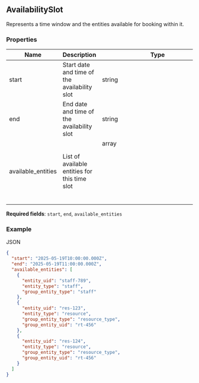 ## AvailabilitySlot

Represents a time window and the entities available for booking within it.

### Properties

| Name | Description | Type | Required |
| --- | --- | --- | --- |
| start | Start date and time of the availability slot | string | Yes |
| end | End date and time of the availability slot | string | Yes |
| available_entities | List of available entities for this time slot | array<object> | Yes |

**Required fields**: `start`, `end`, `available_entities`

### Example

JSON

```json
{
  "start": "2025-05-19T10:00:00.000Z",
  "end": "2025-05-19T11:00:00.000Z",
  "available_entities": [
    {
      "entity_uid": "staff-789",
      "entity_type": "staff",
      "group_entity_type": "staff"
    },
    {
      "entity_uid": "res-123",
      "entity_type": "resource",
      "group_entity_type": "resource_type",
      "group_entity_uid": "rt-456"
    },
    {
      "entity_uid": "res-124",
      "entity_type": "resource",
      "group_entity_type": "resource_type",
      "group_entity_uid": "rt-456"
    }
  ]
}
```